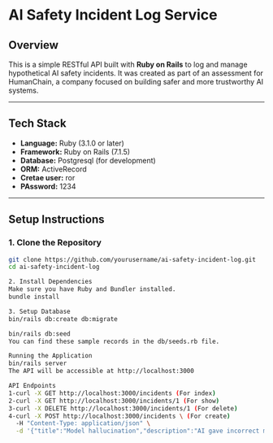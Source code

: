 # AI Safety Incident Log Service

## Overview

This is a simple RESTful API built with **Ruby on Rails** to log and manage hypothetical AI safety incidents. It was created as part of an assessment for HumanChain, a company focused on building safer and more trustworthy AI systems.

---

## Tech Stack

- **Language:** Ruby (3.1.0 or later)
- **Framework:** Ruby on Rails (7.1.5)
- **Database:** Postgresql (for development)
- **ORM:** ActiveRecord
- **Cretae user:** ror
- **PAssword:** 1234

---

## Setup Instructions

### 1. Clone the Repository

```bash
git clone https://github.com/yourusername/ai-safety-incident-log.git
cd ai-safety-incident-log

2. Install Dependencies
Make sure you have Ruby and Bundler installed.
bundle install

3. Setup Database
bin/rails db:create db:migrate

bin/rails db:seed
You can find these sample records in the db/seeds.rb file.

Running the Application
bin/rails server
The API will be accessible at http://localhost:3000

API Endpoints
1-curl -X GET http://localhost:3000/incidents (For index)
2-curl -X GET http://localhost:3000/incidents/1 (For show)
3-curl -X DELETE http://localhost:3000/incidents/1 (For delete)
4-curl -X POST http://localhost:3000/incidents \ (For create)
  -H "Content-Type: application/json" \
  -d '{"title":"Model hallucination","description":"AI gave incorrect medical advice.","severity":"Medium"}'


